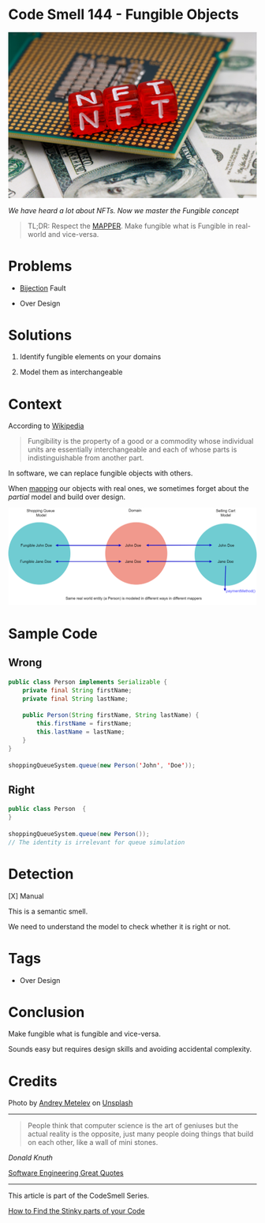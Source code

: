 # Code Smell 144 - Fungible Objects

![Code Smell 144 - Fungible Objects](andrey-metelev-yscrM1AOEKI-unsplash.jpg)

*We have heard a lot about NFTs. Now we master the Fungible concept*

> TL;DR: Respect the [MAPPER](../../Theory/What%20is%20(wrong%20with)%20software/readme.md). Make fungible what is Fungible in real-world and vice-versa.

# Problems

- [Bijection](../../Theory/The%20One%20and%20Only%20Software%20Design%20Principle/readme.md) Fault

- Over Design

# Solutions

1. Identify fungible elements on your domains

2. Model them as interchangeable

# Context

According to [Wikipedia](https://en.wikipedia.org/wiki/Fungibility)

> Fungibility is the property of a good or a commodity whose individual units are essentially interchangeable and each of whose parts is indistinguishable from another part.

In software, we can replace fungible objects with others.

When [mapping](../../Theory/What%20is%20(wrong%20with)%20software/readme.md) our objects with real ones, we sometimes forget about the *partial* model and build over design. 


![Fungible Model](fungible.drawio.png) 

# Sample Code

## Wrong

[Gist Url]: # (https://gist.github.com/mcsee/3fc2c7089aa88088a73138ee6b62e675)
```java
public class Person implements Serializable {
    private final String firstName;
    private final String lastName;

    public Person(String firstName, String lastName) {
        this.firstName = firstName;
        this.lastName = lastName;
    }
}

shoppingQueueSystem.queue(new Person('John', 'Doe'));
```

## Right

[Gist Url]: # (https://gist.github.com/mcsee/97a8fd4467d51b6769f7ba63210dddee)
```java
public class Person  { 
} 

shoppingQueueSystem.queue(new Person());
// The identity is irrelevant for queue simulation 
```

# Detection

[X] Manual

This is a semantic smell.

We need to understand the model to check whether it is right or not.

# Tags

- Over Design

# Conclusion

Make fungible what is fungible and vice-versa.

Sounds easy but requires design skills and avoiding accidental complexity.

# Credits

Photo by [Andrey Metelev](https://unsplash.com/@metelevan) on [Unsplash](https://unsplash.com/s/photos/nft)
  
* * *

> People think that computer science is the art of geniuses but the actual reality is the opposite, just many people doing things that build on each other, like a wall of mini stones.

_Donald Knuth_
 
[Software Engineering Great Quotes](../../Quotes/Software%20Engineering%20Great%20Quotes/readme.md)

* * *

This article is part of the CodeSmell Series.

[How to Find the Stinky parts of your Code](../../Code%20Smells/How%20to%20Find%20the%20Stinky%20parts%20of%20your%20Code/readme.md)